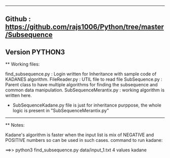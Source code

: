 -------------------------------------------------------------------------------------------------------------------------------
Github : https://github.com/rajs1006/Python/tree/master/Subsequence
-------------------------------------------------------------------------------------------------------------------------------
Version PYTHON3
-------------------------------------------------------------------------------------------------------------------------------
** Working files:

find_subsequence.py  : Login written for Inheritance with sample code of KADANES algorithm.
FileReader.py  : UTIL file to read file
SubSequence.py : Parent class to have multiple algorithms for finding the subsequence and common data manipulation.
SubSequenceMerantix.py : working algorithm is written here.

* SubSequenceKadane.py file is just for inheritance purppose, the whole logic is present in "SubSequenceMerantix.py" 
-------------------------------------------------------------------------------------------------------------------

** Notes: 

Kadane's algorithm is faster when the input list is mix of NEGATIVE and POSITIVE numbers so can be used in such cases.
command to run kadane:

==>>	python3 find_subsequence.py data/input_1.txt 4 values kadane
       

